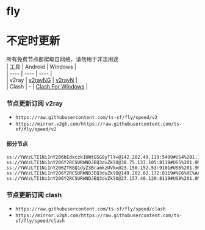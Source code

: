 # fly
# 不定时更新
所有免费节点都爬取自网络，请勿用于非法用途  
|  工具  | Android  | Windows  |  
|  ----  | ----   | ----  |  
| v2ray  | [v2rayNG](https://github.com/2dust/v2rayNG/releases) | [v2rayN](https://github.com/2dust/v2rayN/releases) |  
| Clash  | - | [Clash For Windows](https://github.com/2dust/clashN/releases) | 
  
### 节点更新订阅  v2ray
- `https://raw.githubusercontent.com/ts-sf/fly/speed/v2`  
- `https://mirror.v2gh.com/https://raw.githubusercontent.com/ts-sf/fly/speed/v2`  

#### 部分节点  
``` 
ss://YWVzLTI1Ni1nY206bEdxczk1UWtGSG8yTlY=@142.202.49.119:5499#US4%201.7MB%2Fs
ss://YWVzLTI1Ni1nY206Y2RCSURWNDJEQ3duZklO@38.75.137.105:8119#US5%201.9MB%2Fs
ss://YWVzLTI1Ni1nY206ZTRGQ1dyZ3BramkzUVk=@23.150.152.53:9101#US6%201.9MB%2Fs
ss://YWVzLTI1Ni1nY206Y2RCSURWNDJEQ3duZklO@149.202.82.172:8119#%E6%9C%AA%E7%9F%A510%201.8MB%2Fs
ss://YWVzLTI1Ni1nY206Y2RCSURWNDJEQ3duZklO@23.157.40.120:8119#US8%201.8MB%2Fs
```
### 节点更新订阅  clash
- `https://raw.githubusercontent.com/ts-sf/fly/speed/clash`  
- `https://mirror.v2gh.com/https://raw.githubusercontent.com/ts-sf/fly/speed/clash`  


